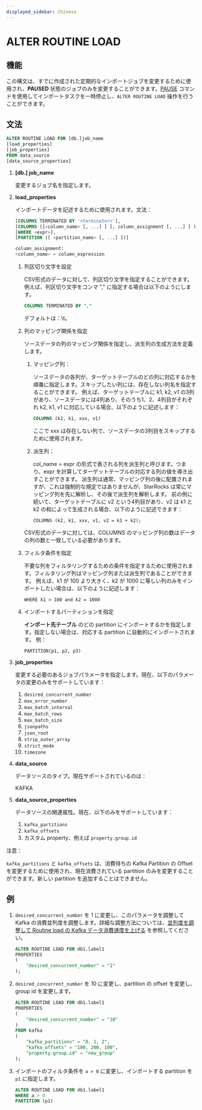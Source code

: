 ```yaml
---
displayed_sidebar: Chinese
---
```


# ALTER ROUTINE LOAD

## 機能

この構文は、すでに作成された定期的なインポートジョブを変更するために使用され、**PAUSED** 状態のジョブのみを変更することができます。[PAUSE](./PAUSE_ROUTINE_LOAD.md) コマンドを使用してインポートタスクを一時停止し、`ALTER ROUTINE LOAD` 操作を行うことができます。

## 文法

```sql
ALTER ROUTINE LOAD FOR [db.]job_name
[load_properties]
[job_properties]
FROM data_source
[data_source_properties]
```

1. **[db.] job_name**

    変更するジョブ名を指定します。

2. **load_properties**

    インポートデータを記述するために使用されます。文法：

    ```sql
    [COLUMNS TERMINATED BY '<terminator>'],
    [COLUMNS ([<column_name> [, ...] ] [, column_assignment [, ...] ] )],
    [WHERE <expr>],
    [PARTITION ([ <partition_name> [, ...] ])]

    column_assignment:
    <column_name> = column_expression
    ```

    1. 列区切り文字を設定

        CSV形式のデータに対して、列区切り文字を指定することができます。例えば、列区切り文字をコンマ "," に指定する場合は以下のようにします。

        ```sql
        COLUMNS TERMINATED BY ","
        ```

        デフォルトは：\t。

    2. 列のマッピング関係を指定

        ソースデータの列のマッピング関係を指定し、派生列の生成方法を定義します。

        1. マッピング列：

            ソースデータの各列が、ターゲットテーブルのどの列に対応するかを順番に指定します。スキップしたい列には、存在しない列名を指定することができます。
            例えば、ターゲットテーブルに k1, k2, v1 の3列があり、ソースデータには4列あり、そのうち1、2、4列目がそれぞれ k2, k1, v1 に対応している場合、以下のように記述します：

            ```SQL
            COLUMNS (k2, k1, xxx, v1)
            ```

            ここで xxx は存在しない列で、ソースデータの3列目をスキップするために使用されます。

        2. 派生列：

            col_name = expr の形式で表される列を派生列と呼びます。つまり、expr を計算してターゲットテーブルの対応する列の値を導き出すことができます。
            派生列は通常、マッピング列の後に配置されますが、これは強制的な規定ではありませんが、StarRocks は常にマッピング列を先に解析し、その後で派生列を解析します。
            前の例に続いて、ターゲットテーブルに v2 という4列目があり、v2 は k1 と k2 の和によって生成される場合、以下のように記述できます：

            ```plain text
            COLUMNS (k2, k1, xxx, v1, v2 = k1 + k2);
            ```

        CSV形式のデータに対しては、COLUMNS のマッピング列の数はデータの列の数と一致している必要があります。

    3. フィルタ条件を指定

        不要な列をフィルタリングするための条件を指定するために使用されます。フィルタリング列はマッピング列または派生列であることができます。
        例えば、k1 が 100 より大きく、k2 が 1000 に等しい列のみをインポートしたい場合は、以下のように記述します：

        ```plain text
        WHERE k1 > 100 and k2 = 1000
        ```

    4. インポートするパーティションを指定

        **インポート先テーブル** のどの partition にインポートするかを指定します。指定しない場合は、対応する partition に自動的にインポートされます。
        例：

        ```plain text
        PARTITION(p1, p2, p3)
        ```

3. **job_properties**

    変更する必要のあるジョブパラメータを指定します。現在、以下のパラメータの変更のみをサポートしています：

    1. `desired_concurrent_number`
    2. `max_error_number`
    3. `max_batch_interval`
    4. `max_batch_rows`
    5. `max_batch_size`
    6. `jsonpaths`
    7. `json_root`
    8. `strip_outer_array`
    9. `strict_mode`
    10. `timezone`

4. **data_source**

    データソースのタイプ。現在サポートされているのは：

    KAFKA

5. **data_source_properties**

    データソースの関連属性。現在、以下のみをサポートしています：
    1. `kafka_partitions`
    2. `kafka_offsets`
    3. カスタム property、例えば `property.group.id`

注意：

`kafka_partitions` と `kafka_offsets` は、消費待ちの Kafka Partition の Offset を変更するために使用され、現在消費されている partition のみを変更することができます。新しい partition を追加することはできません。

## 例

1. `desired_concurrent_number` を 1 に変更し、このパラメータを調整して Kafka の消費並列度を調整します。詳細な調整方法については、[並列度を調整して Routine load の Kafka データ消費速度を上げる](https://forum.starrocks.com/t/topic/1675) を参照してください。

    ```sql
    ALTER ROUTINE LOAD FOR db1.label1
    PROPERTIES
    (
        "desired_concurrent_number" = "1"
    );
    ```

2. `desired_concurrent_number` を 10 に変更し、partition の offset を変更し、group id を変更します。

    ```sql
    ALTER ROUTINE LOAD FOR db1.label1
    PROPERTIES
    (
        "desired_concurrent_number" = "10"
    )
    FROM kafka
    (
        "kafka_partitions" = "0, 1, 2",
        "kafka_offsets" = "100, 200, 100",
        "property.group.id" = "new_group"
    );
    ```

3. インポートのフィルタ条件を `a > 0` に変更し、インポートする partition を `p1` に指定します。

    ```sql
    ALTER ROUTINE LOAD FOR db1.label1
    WHERE a > 0
    PARTITION (p1)
    ```
